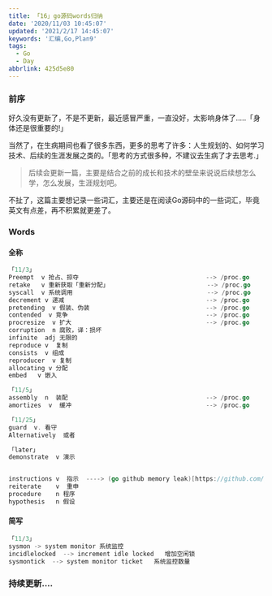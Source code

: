 ```yaml
---
title: 「16」go源码words归纳
date: '2020/11/03 10:45:07'
updated: '2021/2/17 14:45:07'
keywords: '汇编,Go,Plan9'
tags:
  - Go
  - Day
abbrlink: 425d5e80
---
```

### 前序

好久没有更新了，不是不更新，最近感冒严重，一直没好，太影响身体了.....「身体还是很重要的!」

当然了，在生病期间也看了很多东西，更多的思考了许多：人生规划的、如何学习技术、后续的生涯发展之类的。「思考的方式很多种，不建议去生病了才去思考.」

>后续会更新一篇，主要是结合之前的成长和技术的壁垒来说说后续想怎么学，怎么发展，生涯规划吧。

不扯了，这篇主要想记录一些词汇，主要还是在阅读Go源码中的一些词汇，毕竟英文有点差，再不积累就更差了。

### Words

#### 全称
<!--more-->
```go
「11/3」
Preempt  v 抢占、掠夺                                   --> /proc.go
retake   v 重新获取「重新分配」                           --> /proc.go
syscall  v 系统调用                                     --> /proc.go
decrement v 递减                                       --> /proc.go
pretending  v 假装、伪装                                --> /proc.go
contended  v 竞争                                      --> /proc.go
procresize  v 扩大                                     --> /proc.go 
corruption  n 腐败，译：损坏
infinite  adj 无限的  
reproduce v  复制
consists  v 组成
reproducer  v 复制
allocating v 分配
embed   v 嵌入 

「11/5」
assembly  n  装配                                      --> /proc.go
amortizes  v  缓冲                                     --> /proc.go

「11/25」
guard  v. 看守																				 --> /proc.go
Alternatively  或者																		-->  /runtime/rwmutex.go

「later」
demonstrate  v 演示


instructions v  指示  ----> (go github memory leak)[https://github.com/golang/go/issues/40448]
reiterate    v  重申
procedure    n 程序
hypothesis   n 假设
```


#### 简写

```go
「11/3」
sysmon -> system monitor 系统监控                                               /proc.go
incidlelocked  --> increment idle locked   增加空闲锁                           /proc.go
sysmontick  --> system monitor ticket   系统监控数量                            /proc.go
```

### 持续更新....
